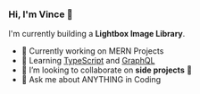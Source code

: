 ### Hi, I'm Vince 👋


I'm currently building a **Lightbox Image Library**.

- 🔭 Currently working on MERN Projects
- 🌱 Learning [TypeScript] and [GraphQL]
- 👯 I’m looking to collaborate on **side projects** 🤝
- 💬 Ask me about ANYTHING in Coding

[GraphQL]: https://graphql.org/
[TypeScript]: https://www.typescriptlang.org/
